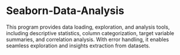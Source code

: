 # Seaborn-Data-Analysis
 This program provides data loading, exploration, and analysis tools, including descriptive statistics, column categorization, target variable summaries, and correlation analysis. With error handling, it enables seamless exploration and insights extraction from datasets.
